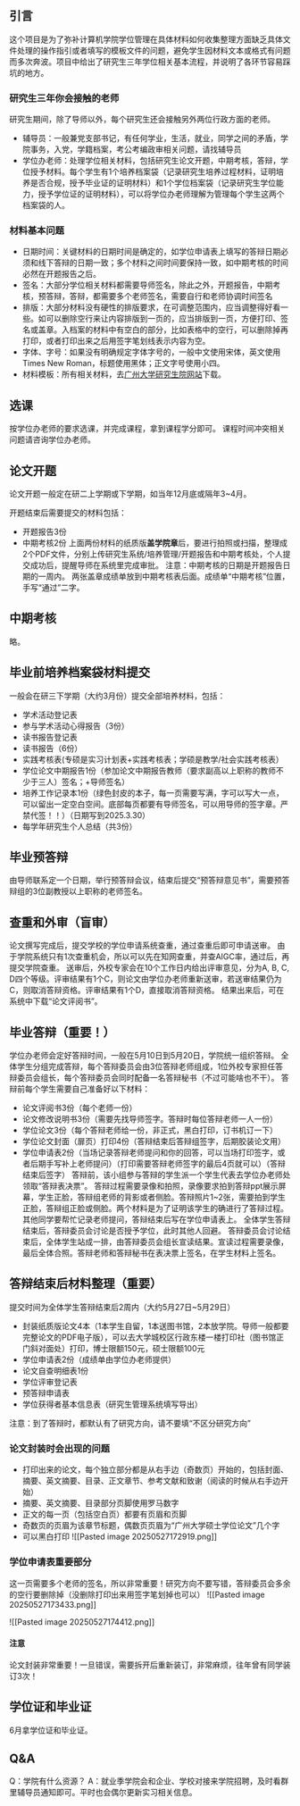
## 引言

这个项目是为了弥补计算机学院学位管理在具体材料如何收集整理方面缺乏具体文件处理的操作指引或者填写的模板文件的问题，避免学生因材料文本或格式有问题而多次奔波。项目中给出了研究生三年学位相关基本流程，并说明了各环节容易踩坑的地方。

### 研究生三年你会接触的老师

研究生期间，除了导师以外，每个研究生还会接触另外两位行政方面的老师。
- 辅导员：一般兼党支部书记，有任何学业，生活，就业，同学之间的矛盾，学院事务，入党，学籍档案，考公考编政审相关问题，请找辅导员
- 学位办老师：处理学位相关材料，包括研究生论文开题，中期考核，答辩，学位授予材料。每个学生有1个培养档案袋（记录研究生培养过程材料，证明培养是否合规，授予毕业证的证明材料）和1个学位档案袋（记录研究生学位能力，授予学位证的证明材料），可以将学位办老师理解为管理每个学生这两个档案袋的人。

### 材料基本问题

- 日期时间：关键材料的日期时间是确定的，如学位申请表上填写的答辩日期必须和线下答辩的日期一致；多个材料之间时间要保持一致，如中期考核的时间必然在开题报告之后。
- 签名：大部分学位相关材料都需要导师签名，除此之外，开题报告，中期考核，预答辩，答辩，都需要多个老师签名，需要自行和老师协调时间签名
- 排版：大部分材料没有硬性的排版要求，在可调整范围内，应当调整得好看一些。如可以删除空行来让内容排版到一页的，应当排版到一页，方便打印、签名或盖章。入档案的材料中有空白的部分，比如表格中的空行，可以删除掉再打印，或者打印出来之后用签字笔划线表示内容为空。
- 字体、字号：如果没有明确规定字体字号的，一般中文使用宋体，英文使用Times New Roman，标题使用黑体；正文字号使用小四。
- 材料模板：所有相关材料，去[广州大学研究生院网站](https://yjsy.gzhu.edu.cn/xzzx.htm)下载。

## 选课

按学位办老师的要求选课，并完成课程，拿到课程学分即可。
课程时间冲突相关问题请咨询学位办老师。

## 论文开题

论文开题一般定在研二上学期或下学期，如当年12月底或隔年3~4月。

开题结束后需要提交的材料包括：
- 开题报告3份
- 中期考核2份
上面两份材料的纸质版**盖学院章**后，要进行拍照或扫描，整理成2个PDF文件，分别上传研究生系统/培养管理/开题报告和中期考核处，个人提交成功后，提醒导师在系统里完成审批。
注意：中期考核的日期是开题报告日期的一周内。
两张盖章成绩单放到中期考核表后面。成绩单“中期考核”位置，手写“通过”二字。

## 中期考核

略。

## 毕业前培养档案袋材料提交

一般会在研三下学期（大约3月份）提交全部培养材料，包括：
- 学术活动登记表
- 参与学术活动心得报告（3份）
- 读书报告登记表
- 读书报告（6份）
- 实践考核表(专硕是实习计划表+实践考核表；学硕是教学/社会实践考核表）
- 学位论文中期报告1份（参加论文中期报告教师（要求副高以上职称的教师不少于三人）签名；+导师签名）
- 培养工作记录本1份（绿色封皮的本子，每一页需要写满，字可以写大一点，可以留出一定空白空间。底部每页都要有导师签名，可以用导师的签字章。严禁代签！！）（日期写到2025.3.30）
- 每学年研究生个人总结（共3份）

## 毕业预答辩

由导师联系定一个日期，举行预答辩会议，结束后提交“预答辩意见书”，需要预答辩组的3位副教授以上职称的老师签名。

## 查重和外审（盲审）

论文撰写完成后，提交学校的学位申请系统查重，通过查重后即可申请送审。
由于学院系统只有1次查重机会，所以可以先在知网查重，并查AIGC率，通过后，再提交学院查重。
送审后，外校专家会在10个工作日内给出评审意见，分为A, B, C, D四个等级。评审结果有1个C，则论文由学位办老师重新送审，若送审结果仍为C，则取消答辩资格。评审结果有1个D，直接取消答辩资格。
结果出来后，可在系统中下载“论文评阅书”。

## 毕业答辩（重要！）

学位办老师会定好答辩时间，一般在5月10日到5月20日，学院统一组织答辩。
全体学生分组完成答辩，每个答辩委员会由3位答辩老师组成，1位外校专家担任答辩委员会组长，每个答辩委员会同时配备一名答辩秘书（不过可能啥也不干）。
答辩前每个学生需要自己准备好以下材料：
- 论文评阅书3份（每个老师一份）
- 论文修改说明书3份（需要先找导师签字。答辩时每位答辩老师一人一份）
- 学位论文3份（每个答辩老师给一份，非正式，黑白打印，订书机订一下）
- 学位论文封面（扉页）打印4份（答辩结束后答辩组签字，后期胶装论文用）
- 学位申请表2份（当场记录答辩老师提问和你的回答，可以当场打印签字，或者后期手写补上老师提问）（打印需要答辩老师签字的最后4页就可以）（答辩结束后签字）
答辩前，该小组参与答辩的学生派一个学生代表去学位办老师处领取“答辩表决票”。
答辩过程需要录像和拍照，录像要求拍到答辩ppt展示屏幕，学生正脸，答辩组老师的背影或者侧脸。答辩照片1~2张，需要拍到学生正脸，答辩组正脸或侧脸。两个材料是为了证明该学生的确进行了答辩过程。
其他同学要帮忙记录老师提问，答辩结束后写在学位申请表上。
全体学生答辩结束后，答辩委员会讨论是否授予学位，此时其他人回避。
答辩委员会讨论结束后，全体学生站成一排，由答辩委员会组长宣读结果。宣读过程需要录像，最后全体合照。答辩老师和答辩秘书在表决票上签名，在学生材料上签名。

## 答辩结束后材料整理（重要）

提交时间为全体学生答辩结束后2周内（大约5月27日~5月29日）
- 封装纸质版论文4本（1本学生自留，1本送图书馆，2本放学院。导师一般都要完整论文的PDF电子版），可以去大学城校区行政东楼一楼打印社（图书馆正门斜对面处）打印，博士限额150元，硕士限额100元
- 学位申请表2份（成绩单由学位办老师提供）
- 论文自查明细表1份
- 学位评审登记表
- 预答辩申请表
- 学位获得者基本信息表（研究生管理系统填写导出）

注意：到了答辩时，都默认有了研究方向，请不要填“不区分研究方向”
### 论文封装时会出现的问题

- 打印出来的论文，每个独立部分都是从右手边（奇数页）开始的，包括封面、摘要、英文摘要、目录、正文章节、参考文献和致谢（阅读的时候从右手边开始）
- 摘要、英文摘要、目录部分页脚使用罗马数字
- 正文的每一页（包括空白页）都要有页眉和页脚
- 奇数页的页眉为该章节标题，偶数页页眉为“广州大学硕士学位论文”几个字
- 可以黑白打印
![[Pasted image 20250527172919.png]]

### 学位申请表重要部分

这一页需要多个老师的签名，所以非常重要！研究方向不要写错，答辩委员会多余的空行要删除掉（没删除打印出来用签字笔划掉也可以）
![[Pasted image 20250527173433.png]]

![[Pasted image 20250527174412.png]]

#### 注意

论文封装非常重要！一旦错误，需要拆开后重新装订，非常麻烦，往年曾有同学装订3次！

## 学位证和毕业证

6月拿学位证和毕业证。

## Q&A

Q：学院有什么资源？
A：就业季学院会和企业、学校对接来学院招聘，及时看群里辅导员通知即可。平时也会偶尔更新实习相关信息。